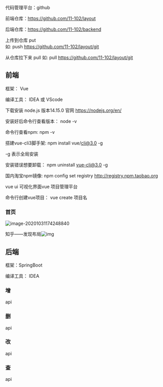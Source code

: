 代码管理平台：github  

前端仓库：https://github.com/11-102/layout

后端仓库：https://github.com/11-102/backend

上传到仓库 put  
如:  push  https://github.com/11-102/layout/git

从仓库拉下来 pull 
如:  pull  https://github.com/11-102/layout/git

## 前端

框架： Vue 

编译工具： IDEA  或 VScode

下载安装 node.js   版本14.15.0    官网 https://nodejs.org/en/

安装好后命令行查看版本：      node -v     

命令行查看npm:              npm  -v

搭建vue-cli3脚手架:     npm install vue/cli@3.0  -g 

-g 表示全局安装  

安装错误想要卸载：  npm uninstall vue-cli@3.0  -g 

国内淘宝npm镜像:   npm config set registry http://registry.npm.taobao.org

vue ui     可视化界面vue 项目管理平台

命令行创建vue项目：         vue  create  项目名

### 首页

![image-20201031174248840](C:\Users\Administrator\AppData\Roaming\Typora\typora-user-images\image-20201031174248840.png)

知乎——发现布局![img](https://docimg7.docs.qq.com/image/pS0n-XKKC2mTtN2digxCTw?w=1110&h=593)            

## 后端

框架：SpringBoot   

编译工具： IDEA  

### 增

api

### 删

api

### 改

api

### 查

api
